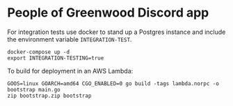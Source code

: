 # People of Greenwood Discord app

For integration tests use docker to stand up a Postgres instance and include the environment variable `INTEGRATION-TEST`.

```shell
docker-compose up -d
export INTEGRATION-TESTING=true
```

To build for deployment in an AWS Lambda:
```
GOOS=linux GOARCH=amd64 CGO_ENABLED=0 go build -tags lambda.norpc -o bootstrap main.go
zip bootstrap.zip bootstrap
```